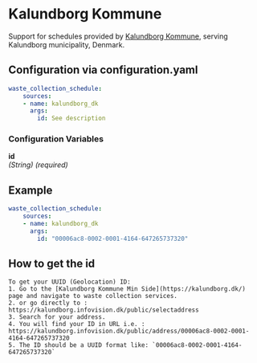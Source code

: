 # Kalundborg Kommune

Support for schedules provided by [Kalundborg Kommune](https://kalundborg.dk/), serving Kalundborg municipality, Denmark.

## Configuration via configuration.yaml

```yaml
waste_collection_schedule:
    sources:
    - name: kalundborg_dk
      args:
        id: See description
```

### Configuration Variables

**id**  
_(String) (required)_

## Example

```yaml
waste_collection_schedule:
    sources:
    - name: kalundborg_dk
      args:
        id: "00006ac8-0002-0001-4164-647265737320"
```

## How to get the id

    To get your UUID (Geolocation) ID:
    1. Go to the [Kalundborg Kommune Min Side](https://kalundborg.dk/) page and navigate to waste collection services. 
    2. or go directly to : https://kalundborg.infovision.dk/public/selectaddress
    3. Search for your address.
    4. You will find your ID in URL i.e. : https://kalundborg.infovision.dk/public/address/00006ac8-0002-0001-4164-647265737320
    5. The ID should be a UUID format like: `00006ac8-0002-0001-4164-647265737320`
